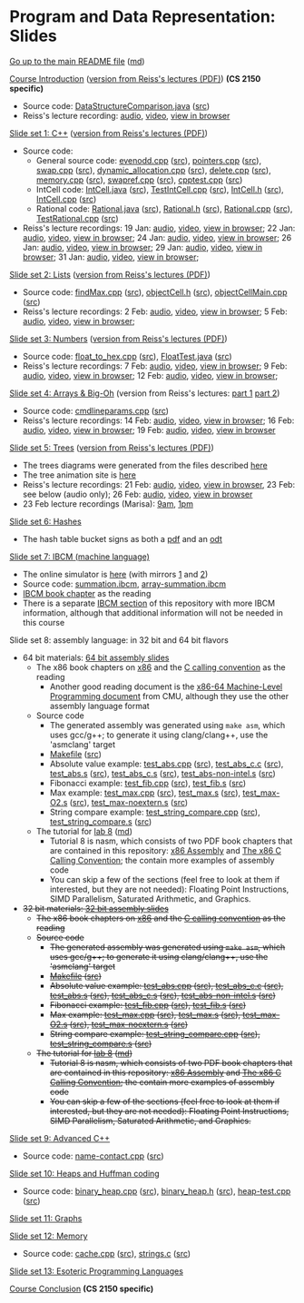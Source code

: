 Program and Data Representation: Slides
=======================================

[Go up to the main README file](../README.html) ([md](../README.md))

[Course Introduction](../uva/course-introduction.html#/) ([version from Reiss's lectures (PDF)](reiss/courseintro.pdf)) **(CS 2150 specific)**

- Source code: [DataStructureComparison.java](../uva/code/introduction/DataStructureComparison.java.html) ([src](../uva/code/introduction/DataStructureComparison.java))
- Reiss's lecture recording: [audio](https://www.cs.virginia.edu/~cr4bd/2150-recordings/S2018/20180117-audio.mp3), [video](https://www.cs.virginia.edu/~cr4bd/2150-recordings/S2018/20180117-video-and-audio.webm), [view in browser](https://www.cs.virginia.edu/~cr4bd/videoplayer?2150-recordings/S2018/20180117-video-and-audio)


[Slide set 1: C++](01-cpp.html#/) ([version from Reiss's lectures (PDF)](reiss/cpp.pdf))

- Source code:
    - General source code: [evenodd.cpp](code/01-cpp/evenodd.cpp.html) ([src](code/01-cpp/evenodd.cpp)), [pointers.cpp](code/01-cpp/pointers.cpp.html) ([src](code/01-cpp/pointers.cpp)), [swap.cpp](code/01-cpp/swap.cpp.html) ([src](code/01-cpp/swap.cpp)), [dynamic_allocation.cpp](code/01-cpp/dynamic_allocation.cpp.html) ([src](code/01-cpp/dynamic_allocation.cpp)), [delete.cpp](code/01-cpp/delete.cpp.html) ([src](code/01-cpp/delete.cpp)), [memory.cpp](code/01-cpp/memory.cpp.html) ([src](code/01-cpp/memory.cpp)), [swapref.cpp](code/01-cpp/swapref.cpp.html) ([src](code/01-cpp/swapref.cpp)), [cpptest.cpp](code/01-cpp/cpptest.cpp.html) ([src](code/01-cpp/cpptest.cpp))
    - IntCell code: [IntCell.java](code/01-cpp/IntCell.java.html) ([src](code/01-cpp/IntCell.java)), [TestIntCell.cpp](code/01-cpp/TestIntCell.cpp.html) ([src](code/01-cpp/TestIntCell.cpp)), [IntCell.h](code/01-cpp/IntCell.h.html) ([src](code/01-cpp/IntCell.h)), [IntCell.cpp](code/01-cpp/IntCell.cpp.html) ([src](code/01-cpp/IntCell.cpp))
    - Rational code: [Rational.java](code/01-cpp/Rational.java.html) ([src](code/01-cpp/Rational.java)), [Rational.h](code/01-cpp/Rational.h.html) ([src](code/01-cpp/Rational.h)), [Rational.cpp](code/01-cpp/Rational.cpp.html) ([src](code/01-cpp/Rational.cpp)), [TestRational.cpp](code/01-cpp/TestRational.cpp.html) ([src](code/01-cpp/TestRational.cpp))
- Reiss's lecture recordings: 19 Jan: [audio](https://www.cs.virginia.edu/~cr4bd/2150-recordings/S2018/20180119-audio.mp3), [video](https://www.cs.virginia.edu/~cr4bd/2150-recordings/S2018/20180119-video-and-audio.webm), [view in browser](https://www.cs.virginia.edu/~cr4bd/videoplayer?2150-recordings/S2018/20180119-video-and-audio); 22 Jan: [audio](https://www.cs.virginia.edu/~cr4bd/2150-recordings/S2018/20180122-audio.mp3), [video](https://www.cs.virginia.edu/~cr4bd/2150-recordings/S2018/20180122-video-and-audio.webm), [view in browser](https://www.cs.virginia.edu/~cr4bd/videoplayer?2150-recordings/S2018/20180122-video-and-audio); 24 Jan: [audio](https://www.cs.virginia.edu/~cr4bd/2150-recordings/S2018/20180124-audio.mp3), [video](https://www.cs.virginia.edu/~cr4bd/2150-recordings/S2018/20180124-video-and-audio.webm), [view in browser](https://www.cs.virginia.edu/~cr4bd/videoplayer?2150-recordings/S2018/20180124-video-and-audio); 26 Jan: [audio](https://www.cs.virginia.edu/~cr4bd/2150-recordings/S2018/20180126-audio.mp3), [video](https://www.cs.virginia.edu/~cr4bd/2150-recordings/S2018/20180126-video-and-audio.webm), [view in browser](https://www.cs.virginia.edu/~cr4bd/videoplayer?2150-recordings/S2018/20180126-video-and-audio); 29 Jan: [audio](https://www.cs.virginia.edu/~cr4bd/2150-recordings/S2018/20180129-audio.mp3), [video](https://www.cs.virginia.edu/~cr4bd/2150-recordings/S2018/20180129-video-and-audio.webm), [view in browser](https://www.cs.virginia.edu/~cr4bd/videoplayer?2150-recordings/S2018/20180129-video-and-audio); 31 Jan: [audio](https://www.cs.virginia.edu/~cr4bd/2150-recordings/S2018/20180131-audio.mp3), [video](https://www.cs.virginia.edu/~cr4bd/2150-recordings/S2018/20180131-video-and-audio.webm), [view in browser](https://www.cs.virginia.edu/~cr4bd/videoplayer?2150-recordings/S2018/20180131-video-and-audio); 

[Slide set 2: Lists](02-lists.html#/) ([version from Reiss's lectures (PDF)](reiss/lists.pdf))

- Source code: [findMax.cpp](code/02-lists/findMax.cpp.html) ([src](code/02-lists/findMax.cpp)), [objectCell.h](code/02-lists/objectCell.h.html) ([src](code/02-lists/objectCell.h)), [objectCellMain.cpp](code/02-lists/objectCellMain.cpp.html) ([src](code/02-lists/objectCellMain.cpp))
- Reiss's lecture recordings: 2 Feb: [audio](https://www.cs.virginia.edu/~cr4bd/2150-recordings/S2018/20180202-audio.mp3), [video](https://www.cs.virginia.edu/~cr4bd/2150-recordings/S2018/20180202-video-and-audio.webm), [view in browser](https://www.cs.virginia.edu/~cr4bd/videoplayer?2150-recordings/S2018/20180202-video-and-audio); 5 Feb: [audio](https://www.cs.virginia.edu/~cr4bd/2150-recordings/S2018/20180205-audio.mp3), [video](https://www.cs.virginia.edu/~cr4bd/2150-recordings/S2018/20180205-video-and-audio.webm), [view in browser](https://www.cs.virginia.edu/~cr4bd/videoplayer?2150-recordings/S2018/20180205-video-and-audio);


[Slide set 3: Numbers](03-numbers.html#/) ([version from Reiss's lectures (PDF)](reiss/numbers.pdf))

- Source code: [float_to_hex.cpp](code/03-numbers/float_to_hex.cpp.html) ([src](code/03-numbers/float_to_hex.cpp)), [FloatTest.java](code/03-numbers/FloatTest.java.html) ([src](code/03-numbers/FloatTest.java))
- Reiss's lecture recordings: 7 Feb: [audio](https://www.cs.virginia.edu/~cr4bd/2150-recordings/S2018/20180207-audio.mp3), [video](https://www.cs.virginia.edu/~cr4bd/2150-recordings/S2018/20180207-video-and-audio.webm), [view in browser](https://www.cs.virginia.edu/~cr4bd/videoplayer?2150-recordings/S2018/20180207-video-and-audio); 9 Feb: [audio](https://www.cs.virginia.edu/~cr4bd/2150-recordings/S2018/20180209-audio.mp3), [video](https://www.cs.virginia.edu/~cr4bd/2150-recordings/S2018/20180209-video-and-audio.webm), [view in browser](https://www.cs.virginia.edu/~cr4bd/videoplayer?2150-recordings/S2018/20180209-video-and-audio); 12 Feb: [audio](https://www.cs.virginia.edu/~cr4bd/2150-recordings/S2018/20180212-audio.mp3), [video](https://www.cs.virginia.edu/~cr4bd/2150-recordings/S2018/20180212-video-and-audio.webm), [view in browser](https://www.cs.virginia.edu/~cr4bd/videoplayer?2150-recordings/S2018/20180212-video-and-audio);



[Slide set 4: Arrays & Big-Oh](04-arrays-bigoh.html#/) (version from Reiss's lectures: [part 1](reiss/arrays.pdf) [part 2](reiss/bigoh.pdf))

- Source code: [cmdlineparams.cpp](code/04-arrays-bigoh/cmdlineparams.cpp.html) ([src](code/04-arrays-bigoh/cmdlineparams.cpp))
- Reiss's lecture recordings: 14 Feb: [audio](https://www.cs.virginia.edu/~cr4bd/2150-recordings/S2018/20180214-audio.mp3), [video](https://www.cs.virginia.edu/~cr4bd/2150-recordings/S2018/20180214-video-and-audio.webm), [view in browser](https://www.cs.virginia.edu/~cr4bd/videoplayer?2150-recordings/S2018/20180214-video-and-audio); 16 Feb: [audio](https://www.cs.virginia.edu/~cr4bd/2150-recordings/S2018/20180216-audio.mp3), [video](https://www.cs.virginia.edu/~cr4bd/2150-recordings/S2018/20180216-video-and-audio.webm), [view in browser](https://www.cs.virginia.edu/~cr4bd/videoplayer?2150-recordings/S2018/20180216-video-and-audio); 19 Feb: [audio](https://www.cs.virginia.edu/~cr4bd/2150-recordings/S2018/20180219-audio.mp3), [video](https://www.cs.virginia.edu/~cr4bd/2150-recordings/S2018/20180219-video-and-audio.webm), [view in browser](https://www.cs.virginia.edu/~cr4bd/videoplayer?2150-recordings/S2018/20180219-video-and-audio)


[Slide set 5: Trees](05-trees.html#/) ([version from Reiss's lectures (PDF)](reiss/trees.pdf))

- The trees diagrams were generated from the files described [here](graphs/index.html)
- The tree animation site is [here](https://www.cs.usfca.edu/~galles/visualization/AVLtree.html)
- Reiss's lecture recordings: 21 Feb: [audio](https://www.cs.virginia.edu/~cr4bd/2150-recordings/S2018/20180226-audio.mp3), [video](https://www.cs.virginia.edu/~cr4bd/2150-recordings/S2018/20180226-video-and-audio.webm), [view in browser](https://www.cs.virginia.edu/~cr4bd/videoplayer?2150-recordings/S2018/20180226-video-and-audio), 23 Feb: see below (audio only); 26 Feb: [audio](https://www.cs.virginia.edu/~cr4bd/2150-recordings/S2018/20180226-audio.mp3), [video](https://www.cs.virginia.edu/~cr4bd/2150-recordings/S2018/20180226-video-and-audio.webm), [view in browser](https://www.cs.virginia.edu/~cr4bd/videoplayer?2150-recordings/S2018/20180226-video-and-audio)
- 23 Feb lecture recordings (Marisa): [9am](https://www.cs.virginia.edu/~cr4bd/2150-recordings/S2018/20180223am-audio.mp3), [1pm](https://www.cs.virginia.edu/~cr4bd/2150-recordings/S2018/20180223pm-audio.mp3)

[Slide set 6: Hashes](06-hashes.html#/)

- The hash table bucket signs as both a [pdf](misc/hash-table-buckets.pdf) and an [odt](misc/hash-table-buckets.odt)

[Slide set 7: IBCM (machine language)](07-ibcm.html#/)

- The online simulator is [here](http://www.cs.virginia.edu/~cs216/ibcm/) (with mirrors [1](http://pegasus.cs.virginia.edu/ibcm/) and [2](http://people.virginia.edu/~asb2t/ibcm/))
- Source code: [summation.ibcm](../ibcm/summation.ibcm), [array-summation.ibcm](../ibcm/array-summation.ibcm)
- [IBCM book chapter](../book/ibcm-chapter.pdf) as the reading
- There is a separate [IBCM section](../ibcm/index.html) of this repository with more IBCM information, although that additional information will not be needed in this course

Slide set 8: assembly language: in 32 bit and 64 bit flavors

- 64 bit materials: [64 bit assembly slides](08-assembly-64bit.html#/)
    - The x86 book chapters on [x86](../book/x86-64bit-asm-chapter.pdf) and the [C calling convention](../book/x86-64bit-ccc-chapter.pdf) as the reading
        - Another good reading document is the [x86-64 Machine-Level Programming document](https://www.cs.cmu.edu/~fp/courses/15213-s07/misc/asm64-handout.pdf) from CMU, although they use the other assembly language format
    - Source code
        - The generated assembly was generated using `make asm`, which uses gcc/g++; to generate it using clang/clang++, use the 'asmclang' target
        - [Makefile](code/08-assembly-64bit/Makefile.html) ([src](code/08-assembly-64bit/Makefile))
        - Absolute value example: [test_abs.cpp](code/08-assembly-64bit/test_abs.cpp.html) ([src](code/08-assembly-64bit/test_abs.cpp)), [test_abs_c.c](code/08-assembly-64bit/test_abs_c.c.html) ([src](code/08-assembly-64bit/test_abs_c.c)), [test_abs.s](code/08-assembly-64bit/test_abs.s.html) ([src](code/08-assembly-64bit/test_abs.s)), [test_abs_c.s](code/08-assembly-64bit/test_abs_c.s.html) ([src](code/08-assembly-64bit/test_abs_c.s)), [test_abs-non-intel.s](code/08-assembly-64bit/test_abs-non-intel.s.html) ([src](code/08-assembly-64bit/test_abs-non-intel.s))
        - Fibonacci example: [test_fib.cpp](code/08-assembly-64bit/test_fib.cpp.html) ([src](code/08-assembly-64bit/test_fib.cpp)), [test_fib.s](code/08-assembly-64bit/test_fib.s.html) ([src](code/08-assembly-64bit/test_fib.s))
        - Max example: [test_max.cpp](code/08-assembly-64bit/test_max.cpp.html) ([src](code/08-assembly-64bit/test_max.cpp)), [test_max.s](code/08-assembly-64bit/test_max.s.html) ([src](code/08-assembly-64bit/test_max.s)), [test_max-O2.s](code/08-assembly-64bit/test_max-O2.s.html) ([src](code/08-assembly-64bit/test_max-O2.s)), [test_max-noextern.s](code/08-assembly-64bit/test_max-noextern.s.html) ([src](code/08-assembly-64bit/test_max-noextern.s))
        - String compare example: [test_string_compare.cpp](code/08-assembly-64bit/test_string_compare.cpp.html) ([src](code/08-assembly-64bit/test_string_compare.cpp)), [test_string_compare.s](code/08-assembly-64bit/test_string_compare.s.html) ([src](code/08-assembly-64bit/test_string_compare.s))
    - The tutorial for [lab 8](../labs/lab08/index.html) ([md](../labs/lab08/index.md))
       - Tutorial 8 is nasm, which consists of two PDF book chapters that are contained in this repository: [x86 Assembly](../book/x86-32bit-asm-chapter.pdf) and [The x86 C Calling Convention](../book/x86-32bit-ccc-chapter.pdf); the contain more examples of assembly code
        - You can skip a few of the sections (feel free to look at them if interested, but they are not needed): Floating Point Instructions, SIMD Parallelism, Saturated Arithmetic, and Graphics.
- ~~32 bit materials: [32 bit assembly slides](08-assembly-32bit.html#/)~~
    - ~~The x86 book chapters on [x86](../book/x86-32bit-asm-chapter.pdf) and the [C calling convention](../book/x86-32bit-ccc-chapter.pdf) as the reading~~
    - ~~Source code~~
        - ~~The generated assembly was generated using `make asm`, which uses gcc/g++; to generate it using clang/clang++, use the 'asmclang' target~~
        - ~~[Makefile](code/08-assembly-32bit/Makefile.html) ([src](code/08-assembly-32bit/Makefile))~~
        - ~~Absolute value example: [test_abs.cpp](code/08-assembly-32bit/test_abs.cpp.html) ([src](code/08-assembly-32bit/test_abs.cpp)), [test_abs_c.c](code/08-assembly-32bit/test_abs_c.c.html) ([src](code/08-assembly-32bit/test_abs_c.c)), [test_abs.s](code/08-assembly-32bit/test_abs.s.html) ([src](code/08-assembly-32bit/test_abs.s)), [test_abs_c.s](code/08-assembly-32bit/test_abs_c.s.html) ([src](code/08-assembly-32bit/test_abs_c.s)), [test_abs-non-intel.s](code/08-assembly-32bit/test_abs-non-intel.s.html) ([src](code/08-assembly-32bit/test_abs-non-intel.s))~~
        - ~~Fibonacci example: [test_fib.cpp](code/08-assembly-32bit/test_fib.cpp.html) ([src](code/08-assembly-32bit/test_fib.cpp)), [test_fib.s](code/08-assembly-32bit/test_fib.s.html) ([src](code/08-assembly-32bit/test_fib.s))~~
        - ~~Max example: [test_max.cpp](code/08-assembly-32bit/test_max.cpp.html) ([src](code/08-assembly-32bit/test_max.cpp)), [test_max.s](code/08-assembly-32bit/test_max.s.html) ([src](code/08-assembly-32bit/test_max.s)), [test_max-O2.s](code/08-assembly-32bit/test_max-O2.s.html) ([src](code/08-assembly-32bit/test_max-O2.s)), [test_max-noextern.s](code/08-assembly-32bit/test_max-noextern.s.html) ([src](code/08-assembly-32bit/test_max-noextern.s))~~
        - ~~String compare example: [test_string_compare.cpp](code/08-assembly-32bit/test_string_compare.cpp.html) ([src](code/08-assembly-32bit/test_string_compare.cpp)), [test_string_compare.s](code/08-assembly-32bit/test_string_compare.s.html) ([src](code/08-assembly-32bit/test_string_compare.s))~~
    - ~~The tutorial for [lab 8](../labs/lab08/index.html) ([md](../labs/lab08/index.md))~~
       - ~~Tutorial 8 is nasm, which consists of two PDF book chapters that are contained in this repository: [x86 Assembly](../book/x86-32bit-asm-chapter.pdf) and [The x86 C Calling Convention](../book/x86-32bit-ccc-chapter.pdf); the contain more examples of assembly code~~
        - ~~You can skip a few of the sections (feel free to look at them if interested, but they are not needed): Floating Point Instructions, SIMD Parallelism, Saturated Arithmetic, and Graphics.~~


[Slide set 9: Advanced C++](09-advanced-cpp.html#/)

- Source code: [name-contact.cpp](code/09-advanced-cpp/name-contact.cpp.html) ([src](code/09-advanced-cpp/name-contact.cpp))

[Slide set 10: Heaps and Huffman coding](10-heaps-huffman.html#/)

- Source code: [binary_heap.cpp](code/10-heaps-huffman/binary_heap.cpp.html) ([src](code/10-heaps-huffman/binary_heap.cpp)), [binary_heap.h](code/10-heaps-huffman/binary_heap.h.html) ([src](code/10-heaps-huffman/binary_heap.h)), [heap-test.cpp](code/10-heaps-huffman/heap-test.cpp.html) ([src](code/10-heaps-huffman/heap-test.cpp))

[Slide set 11: Graphs](11-graphs.html#/)

[Slide set 12: Memory](12-memory.html#/)

- Source code: [cache.cpp](code/12-memory/cache.cpp.html) ([src](code/12-memory/cache.cpp)), [strings.c](code/12-memory/strings.c.html) ([src](code/12-memory/strings.c))

[Slide set 13: Esoteric Programming Languages](13-esoteric-pls.html#/)

[Course Conclusion](../uva/course-conclusion.html#/) **(CS 2150 specific)**
